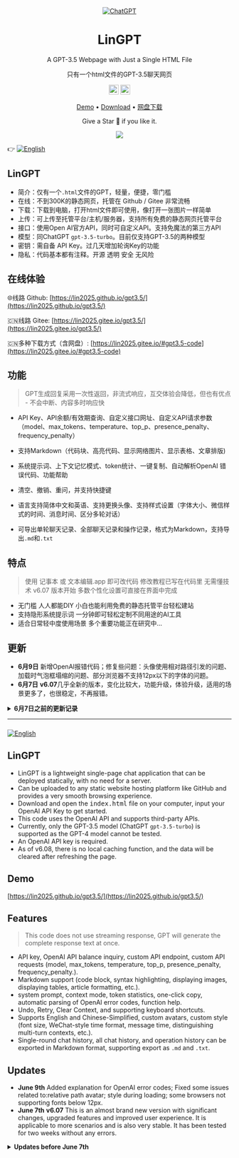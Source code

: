 <div align="center">

[![ChatGPT](https://img.shields.io/badge/chatGPT-74aa9c?style=for-the-badge&logo=openai&logoColor=white)](#lingpt)

<h1 align="center">LinGPT</h1>

<p align="center">A GPT-3.5 Webpage with Just a Single HTML File</p>

<p align="center">只有一个html文件的GPT-3.5聊天网页</p>

<p align="center">
  <a href="https://github.com/lin2025/gpt3.5/"><img height="22" src="https://img.shields.io/badge/github-%23121011.svg?style=for-the-badge&logo=github&logoColor=white" alt="Github"></a>
  <a href="https://gitee.com/lin2025/gpt3.5/"><img height="22" src="https://img.shields.io/badge/Gitee-C71D23?style=for-the-badge&logo=gitee&logoColor=white" alt="Gitee"></a>
</p>

[Demo](https://lin2025.github.io/gpt3.5/) • 
  [Download](https://github.com/lin2025/gpt3.5/archive/refs/heads/main.zip) • 
  [网盘下载](https://lin2025.github.io/#gpt3.5-code)

Give a Star 🌟 if you like it.

[![](https://lin2025.github.io/img/other-0609.gif)](#lingpt)

</div>

:point_right: [![English](https://img.shields.io/badge/English-Readme-success)](#lingpt-2)

## LinGPT

 - 简介：仅有一个`.html`文件的GPT，轻量，便捷，零门槛
 - 在线：不到300K的静态网页，托管在 Github / Gitee 非常流畅
 - 下载：下载到电脑，打开html文件即可使用，像打开一张图片一样简单
 - 上传：可上传至托管平台/主机/服务器，支持所有免费的静态网页托管平台
 - 接口：使用Open AI官方API，同时可自定义API。支持免魔法的第三方API
 - 模型：同ChatGPT `gpt-3.5-turbo`。目前仅支持GPT-3.5的两种模型 
 - 密钥：需自备 API Key。过几天增加轮询Key的功能
 - 隐私：代码基本都有注释。开源 透明 安全 无风险


## 在线体验

 :globe_with_meridians:线路 Github: [https://lin2025.github.io/gpt3.5/](https://lin2025.github.io/gpt3.5/)

 :cn:线路 Gitee: [https://lin2025.gitee.io/gpt3.5/](https://lin2025.gitee.io/gpt3.5/)

 :cn:多种下载方式（含网盘）: [https://lin2025.gitee.io/#gpt3.5-code](https://lin2025.gitee.io/#gpt3.5-code)


## 功能

> GPT生成回复采用一次性返回，非流式响应，互交体验会降低，但也有优点 - 不会中断、内容多时响应快

 - API Key、API余额/有效期查询、自定义接口网址、自定义API请求参数（model、max_tokens、temperature、top_p、presence_penalty、frequency_penalty）

 - 支持Markdown（代码块、高亮代码、显示网络图片、显示表格、文章排版)

 - 系统提示词、上下文记忆模式、token统计、一键复制、自动解析OpenAI 错误代码、功能帮助

 - 清空、撤销、重问，并支持快捷键

 - 语言支持简体中文和英语、支持更换头像、支持样式设置（字体大小、微信样式的时间、消息时间、区分多轮对话）

 - 可导出单轮聊天记录、全部聊天记录和操作记录，格式为Markdown，支持导出`.md`和`.txt`


## 特点

> 使用 记事本 或 文本编辑.app 即可改代码 修改教程已写在代码里 无需懂技术
> v6.07 版本开始 多数个性化设置可直接在界面中完成

 - 无门槛 人人都能DIY 小白也能利用免费的静态托管平台轻松建站
 - 支持隐形系统提示词 一分钟即可轻松定制不同用途的AI工具
 - 适合日常轻中度使用场景 多个重要功能正在研究中...


## 更新   

- **6月9日** 新增OpenAI报错代码；修复些问题：头像使用相对路径引发的问题、加载时气泡框塌缩的问题、部分浏览器不支持12px以下的字体的问题。
- **6月7日** **v6.07**几乎全新的版本，变化比较大，功能升级，体验升级，适用的场景更多了，也很稳定，不再报错。

<b><details><summary>6月7日之前的更新记录</summary></b>

- **5月17日** 变化不大，小更新：添加`<!DOCTYPE html>`，调整不规范的样式；修补Markdown插件`Marked.js`会过滤掉一些聊天内容的BUG；给气泡框添加小箭头。
- **5月14日** 更新内容：优化加载速度&稳定性；修复频闪；优化布局&体验&增加空间；聊天框失去焦点时可缩小；修改撤销&重问的逻辑；修正发送失败的消息会写入上下文的bug；撤销&重问可实时更新Tokens；按钮使用SVG图标；使用随机问候语验证API-key；代码优化&修正命名&增加可读性...
- **5月09日** **一键复制** **clipboard** 更新内容：支持一键复制、使用SVG替换已经失效的Logo、优化代码、修复小bug。
- **5月06日** **Markdown** **Highlight** 重要更新，支持 Markdown + Highlight 代码高亮。调试了很久，效果还不错。近期会尝试增加些实用功能，应用场景可以从轻度上升到中度。
- **4月28日** **Add English comments.**
- **4月27日** **新增功能**-**查询OpenAI账号余额** 检测API-Key后，点击[Tokens]查询API账号余额，使用OpenAI官方接口，返回数据包含登记的名字、是否绑卡、总额度、余额、有效期等。代码基于以下两位大佬的项目进行调整实现：@ClarenceDan的[openai-billing](https://github.com/ClarenceDan/openai-billing)、@herobrine19的[openai-billing](https://github.com/herobrine19/openai-billing)，已详细注释，安全透明，数据无泄漏风险。
- **4月26日** 给“检测中“和“发送中“这两按钮状态添加动态效果；页面上不再显示API-Key明码；修正些小错误。
- **4月23日** **重要修复 bug fixes** 修复近期多个国家IP无法访问BootCDN而导致网页报错的情况（无法加载Vue与Axios），已添加Unpkg CDN线路，BootCDN挂掉的时候会自动切换到Unpkg。
- **4月16日** 修改PC端的快捷键，改为回车<kbd>Enter</kbd>发送，并支持多种换行方式。适配中文输入习惯，中文输入状态下，一次回车**确认但不发送**，二次回车**才会发送**。
- ...

</details>

---

###

[![English](https://img.shields.io/badge/English-Readme-success)](#lingpt-2)

## LinGPT
 - LinGPT is a lightweight single-page chat application that can be deployed statically, with no need for a server.
 - Can be uploaded to any static website hosting platform like GitHub and provides a very smooth browsing experience.
 - Download and open the <kbd>index.html</kbd> file on your computer, input your OpenAI API Key to get started.
 - This code uses the OpenAI API and supports third-party APIs. 
 - Currently, only the GPT-3.5 model (ChatGPT `gpt-3.5-turbo`) is supported as the GPT-4 model cannot be tested. 
 - An OpenAI API key is required. 
 - As of v6.08, there is no local caching function, and the data will be cleared after refreshing the page. 


## Demo

[https://lin2025.github.io/gpt3.5/](https://lin2025.github.io/gpt3.5/)


## Features

> This code does not use streaming response, GPT will generate the complete response text at once.
> 
 - API key, OpenAI API balance inquiry, custom API endpoint, custom API requests (model, max_tokens, temperature, top_p, presence_penalty, frequency_penalty.).
 - Markdown support (code block, syntax highlighting, displaying images, displaying tables, article formatting, etc.).
 - system prompt, context mode, token statistics, one-click copy, automatic parsing of OpenAI error codes, function help.
 - Undo, Retry, Clear Context, and supporting keyboard shortcuts.
 - Supports English and Chinese-Simplified, custom avatars, custom style (font size, WeChat-style time format, message time, distinguishing multi-turn contexts, etc.).
 - Single-round chat history, all chat history, and operation history can be exported in Markdown format, supporting export as `.md` and `.txt`.


## Updates   

- **June 9th** Added explanation for OpenAI error codes; Fixed some issues related to:relative path avatar;  style during loading;  some browsers not supporting fonts below 12px. 
- **June 7th** **v6.07** This is an almost brand new version with significant changes, upgraded features and improved user experience. It is applicable to more scenarios and is also very stable. It has been tested for two weeks without any errors.

<b><details><summary>Updates before June 7th</summary></b>

- **5月17日** 变化不大，小更新：添加`<!DOCTYPE html>`，调整不规范的样式；修补Markdown插件`Marked.js`会过滤掉一些聊天内容的BUG；给气泡框添加小箭头。
- **5月14日** 更新内容：优化加载速度&稳定性；修复频闪；优化布局&体验&增加空间；聊天框失去焦点时可缩小；修改撤销&重问的逻辑；修正发送失败的消息会写入上下文的bug；撤销&重问可实时更新Tokens；按钮使用SVG图标；使用随机问候语验证API-key；代码优化&修正命名&增加可读性...
- **5月09日** **一键复制** **clipboard** 更新内容：支持一键复制、使用SVG替换已经失效的Logo、优化代码、修复小bug。
- **5月06日** **Markdown** **Highlight** 重要更新，支持 Markdown + Highlight 代码高亮。调试了很久，效果还不错。近期会尝试增加些实用功能，应用场景可以从轻度上升到中度。
- **4月28日** **Add English comments.**
- **4月27日** **新增功能**-**查询OpenAI账号余额** 检测API-Key后，点击[Tokens]查询API账号余额，使用OpenAI官方接口，返回数据包含登记的名字、是否绑卡、总额度、余额、有效期等。代码基于以下两位大佬的项目进行调整实现：@ClarenceDan的[openai-billing](https://github.com/ClarenceDan/openai-billing)、@herobrine19的[openai-billing](https://github.com/herobrine19/openai-billing)，已详细注释，安全透明，数据无泄漏风险。
- **4月26日** 给“检测中“和“发送中“这两按钮状态添加动态效果；页面上不再显示API-Key明码；修正些小错误。
- **4月23日** **重要修复 bug fixes** 修复近期多个国家IP无法访问BootCDN而导致网页报错的情况（无法加载Vue与Axios），已添加Unpkg CDN线路，BootCDN挂掉的时候会自动切换到Unpkg。
- **4月16日** 修改PC端的快捷键，改为回车<kbd>Enter</kbd>发送，并支持多种换行方式。适配中文输入习惯，中文输入状态下，一次回车**确认但不发送**，二次回车**才会发送**。
- ...

</details>
